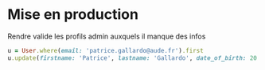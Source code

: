 # Mise en production

Rendre valide les profils admin auxquels il manque des infos

```ruby
u = User.where(email: 'patrice.gallardo@aude.fr').first
u.update(firstname: 'Patrice', lastname: 'Gallardo', date_of_birth: 20.years.ago, postal_code: '11000')
```

